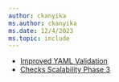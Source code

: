 ```yaml
---
author: ckanyika
ms.author: ckanyika
ms.date: 12/4/2023
ms.topic: include
---
```


- [Improved YAML Validation](#improved-yaml-validation)
- [Checks Scalability Phase 3](#checks-scalability-phase-3)